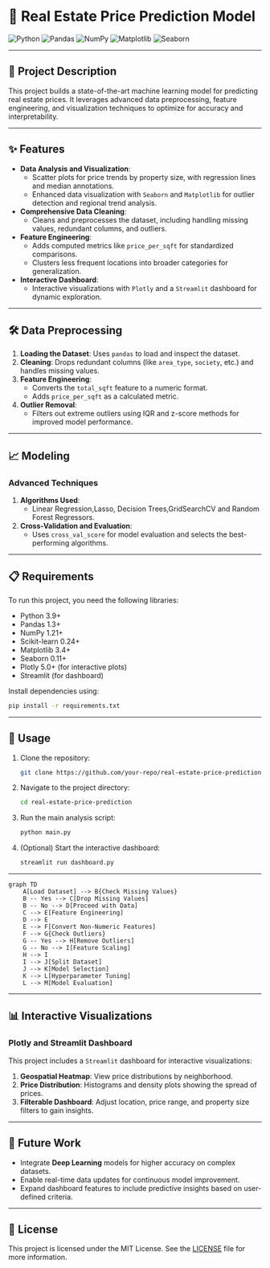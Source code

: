 

# 🏡 Real Estate Price Prediction Model

![Python](https://img.shields.io/badge/Python-3.9%2B-blue?style=for-the-badge&logo=python&logoColor=white)
![Pandas](https://img.shields.io/badge/Pandas-1.3%2B-green?style=for-the-badge&logo=pandas&logoColor=white)
![NumPy](https://img.shields.io/badge/NumPy-1.21%2B-orange?style=for-the-badge&logo=numpy&logoColor=white)
![Matplotlib](https://img.shields.io/badge/Matplotlib-3.4%2B-red?style=for-the-badge&logo=python&logoColor=white)
![Seaborn](https://img.shields.io/badge/Seaborn-0.11%2B-blueviolet?style=for-the-badge&logo=python&logoColor=white)

---

## 📄 Project Description
This project builds a state-of-the-art machine learning model for predicting real estate prices. It leverages advanced data preprocessing, feature engineering, and visualization techniques to optimize for accuracy and interpretability.

---

## ✨ Features
- **Data Analysis and Visualization**:
  - Scatter plots for price trends by property size, with regression lines and median annotations.
  - Enhanced data visualization with `Seaborn` and `Matplotlib` for outlier detection and regional trend analysis.
- **Comprehensive Data Cleaning**:
  - Cleans and preprocesses the dataset, including handling missing values, redundant columns, and outliers.
- **Feature Engineering**:
  - Adds computed metrics like `price_per_sqft` for standardized comparisons.
  - Clusters less frequent locations into broader categories for generalization.
- **Interactive Dashboard**:
  - Interactive visualizations with `Plotly` and a `Streamlit` dashboard for dynamic exploration.

---

## 🛠️ Data Preprocessing
1. **Loading the Dataset**: Uses `pandas` to load and inspect the dataset.
2. **Cleaning**: Drops redundant columns (like `area_type`, `society`, etc.) and handles missing values.
3. **Feature Engineering**:
   - Converts the `total_sqft` feature to a numeric format.
   - Adds `price_per_sqft` as a calculated metric.
4. **Outlier Removal**:
   - Filters out extreme outliers using IQR and z-score methods for improved model performance.

---

## 📈 Modeling
### Advanced Techniques
1. **Algorithms Used**:
   - Linear Regression,Lasso, Decision Trees,GridSearchCV and Random Forest Regressors.
2. **Cross-Validation and Evaluation**:
   - Uses `cross_val_score` for model evaluation and selects the best-performing algorithms.
   
---

## 📋 Requirements
To run this project, you need the following libraries:
- Python 3.9+
- Pandas 1.3+
- NumPy 1.21+
- Scikit-learn 0.24+
- Matplotlib 3.4+
- Seaborn 0.11+
- Plotly 5.0+ (for interactive plots)
- Streamlit (for dashboard)

Install dependencies using:
```bash
pip install -r requirements.txt
```

---

## 🚀 Usage
1. Clone the repository:
   ```bash
   git clone https://github.com/your-repo/real-estate-price-prediction.git
2. Navigate to the project directory:
   ```bash
   cd real-estate-price-prediction
   ```
3. Run the main analysis script:
   ```bash
   python main.py
   ```
4. (Optional) Start the interactive dashboard:
   ```bash
   streamlit run dashboard.py
   ```

---

```mermaid
graph TD
    A[Load Dataset] --> B{Check Missing Values}
    B -- Yes --> C[Drop Missing Values]
    B -- No --> D[Proceed with Data]
    C --> E[Feature Engineering]
    D --> E
    E --> F[Convert Non-Numeric Features]
    F --> G{Check Outliers}
    G -- Yes --> H[Remove Outliers]
    G -- No --> I[Feature Scaling]
    H --> I
    I --> J[Split Dataset]
    J --> K[Model Selection]
    K --> L[Hyperparameter Tuning]
    L --> M[Model Evaluation]
```

---

## 📊 Interactive Visualizations
### Plotly and Streamlit Dashboard
This project includes a `Streamlit` dashboard for interactive visualizations:
1. **Geospatial Heatmap**: View price distributions by neighborhood.
2. **Price Distribution**: Histograms and density plots showing the spread of prices.
3. **Filterable Dashboard**: Adjust location, price range, and property size filters to gain insights.

---

## 🚧 Future Work
- Integrate **Deep Learning** models for higher accuracy on complex datasets.
- Enable real-time data updates for continuous model improvement.
- Expand dashboard features to include predictive insights based on user-defined criteria.

---

## 📝 License
This project is licensed under the MIT License. See the [LICENSE](LICENSE) file for more information.

